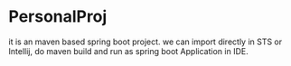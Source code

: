 # PersonalProj

it is an maven based spring boot project.
we can import directly in STS or Intellij, do maven build and run as spring boot Application in IDE.
